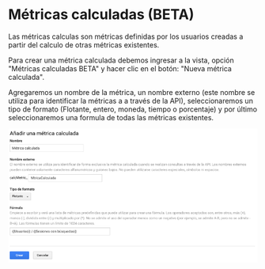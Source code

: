 # Métricas calculadas \(BETA\)

Las métricas calculas son métricas definidas por los usuarios creadas a partir del calculo de otras métricas existentes.

Para crear una métrica calculada debemos ingresar a la vista, opción "Métricas calculadas BETA" y hacer clic en el botón: "Nueva métrica calculada".

Agregaremos un nombre de la métrica, un nombre externo \(este nombre se utiliza para identificar la métricas a a través de la API\), seleccionaremos un tipo de formato \(Flotante, entero, moneda, tiempo o porcentaje\) y por último seleccionaremos una formula de todas las métricas existentes.

![](../../.gitbook/assets/captura-de-pantalla-2019-09-30-a-la-s-01.55.28.png)



